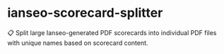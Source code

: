 # ianseo-scorecard-splitter
📋 Split large Ianseo-generated PDF scorecards into individual PDF files with unique names based on scorecard content.
